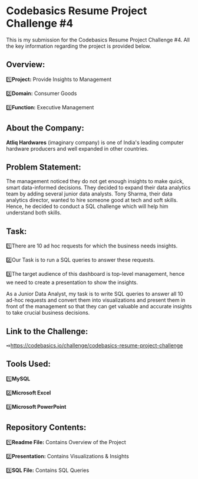 # Codebasics Resume Project Challenge #4
This is my submission for the Codebasics Resume Project Challenge #4. All the key information regarding the project is provided below.
## Overview:
1️⃣**Project:** Provide Insights to Management 

2️⃣**Domain:** Consumer Goods

3️⃣**Function:** Executive Management
## About the Company: 
**Atliq Hardwares** (imaginary company) is one of India's leading computer hardware producers and well expanded in other countries.
## Problem Statement:
The management noticed they do not get enough insights to make quick, smart data-informed decisions. They decided to expand their data analytics team by adding several junior data analysts. Tony Sharma, their data analytics director, wanted to hire someone good at tech and soft skills. Hence, he decided to conduct a SQL challenge which will help him understand both skills.
## Task:
1️⃣There are 10 ad hoc requests for which the business needs insights.

2️⃣Our Task is to run a SQL queries to answer these requests. 

3️⃣The target audience of this dashboard is top-level management, hence we need to create a presentation to show the insights.

As a Junior Data Analyst, my task is to write SQL queries to answer all 10 ad-hoc requests and convert them into visualizations and present them in front of the management so that they can get valuable and accurate insights to take crucial business decisions.
## Link to the Challenge: 
➺https://codebasics.io/challenge/codebasics-resume-project-challenge
## Tools Used:
1️⃣**MySQL**

2️⃣**Microsoft Excel**

3️⃣**Microsoft PowerPoint**
## Repository Contents:
1️⃣**Readme File:** Contains Overview of the Project

2️⃣**Presentation:** Contains Visualizations & Insights 

3️⃣**SQL File:** Contains SQL Queries

